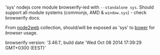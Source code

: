 'sys' nodejs core module browserify-ied with `--standalone sys`. Should support all module systems (commonjs, AMD & `window.sys`) - check browserify docs.

From [node2web](http://github.com/anodynos/node2web) collection,
should/will be exposed as 'sys' to [bower](http://bower.io) for *browser* usage.

browserify version: '3.46.1', build date 'Wed Oct 08 2014 17:39:29 GMT+0300 (EEST)'
